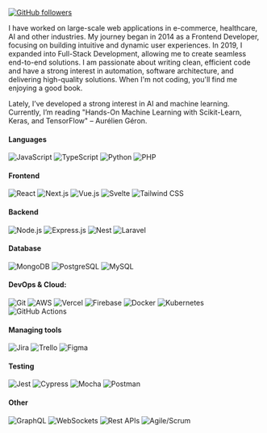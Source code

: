 
[![GitHub followers](https://img.shields.io/github/followers/williamli0608?style=social)](https://github.com/williamli0608)

I have worked on large-scale web applications in e-commerce, healthcare, AI and other industries. 
My journey began in 2014 as a Frontend Developer, focusing on building intuitive and dynamic user experiences. In 2019, I expanded into Full-Stack Development, allowing me to create seamless end-to-end solutions.
I am passionate about writing clean, efficient code and have a strong interest in automation, software architecture, and delivering high-quality solutions.
When I'm not coding, you'll find me enjoying a good book.

Lately, I’ve developed a strong interest in AI and machine learning. Currently, I’m reading "Hands-On Machine Learning with Scikit-Learn, Keras, and TensorFlow" – Aurélien Géron.


#### **Languages**  
![JavaScript](https://img.shields.io/badge/-JavaScript-F7DF1E?style=flat-square&logo=javascript&logoColor=black)
![TypeScript](https://img.shields.io/badge/-TypeScript-007ACC?style=flat-square&logo=typescript&logoColor=white)
![Python](https://img.shields.io/badge/-Python-3776AB?style=flat-square&logo=python&logoColor=white)
![PHP](https://img.shields.io/badge/php-%23777BB4.svg?style=flat-square&logo=php&logoColor=white) 

#### **Frontend**  
![React](https://img.shields.io/badge/-React-61DAFB?style=flat-square&logo=react&logoColor=black)
![Next.js](https://img.shields.io/badge/-Next.js-000?style=flat-square&logo=next.js)
![Vue.js](https://img.shields.io/badge/vuejs-%2335495e.svg?style=flat-square&logo=vuedotjs&logoColor=%234FC08D)
![Svelte](https://img.shields.io/badge/Svelte-%23f1413d.svg?style=flat-square&logo=svelte&logoColor=white)
![Tailwind CSS](https://img.shields.io/badge/-TailwindCSS-38B2AC?style=flat-square&logo=tailwind-css&logoColor=white)

#### **Backend**  
![Node.js](https://img.shields.io/badge/-Node.js-339933?style=flat-square&logo=node.js&logoColor=white)
![Express.js](https://img.shields.io/badge/-Express.js-000?style=flat-square&logo=express)
![Nest](https://img.shields.io/badge/Nest.js-%23E0234E.svg?style=flat-square&logo=nestjs&logoColor=white)
![Laravel](https://img.shields.io/badge/laravel-%23FF2D20.svg?style=flat-square&logo=laravel&logoColor=white) 

#### **Database**  
![MongoDB](https://img.shields.io/badge/-MongoDB-47A248?style=flat-square&logo=mongodb&logoColor=white)
![PostgreSQL](https://img.shields.io/badge/-PostgreSQL-336791?style=flat-square&logo=postgresql&logoColor=white)
![MySQL](https://img.shields.io/badge/MySQL-4479A1?style=flat-square&logo=mysql&logoColor=fff)

#### **DevOps & Cloud:** 
![Git](https://img.shields.io/badge/Git-F05032?logo=git&logoColor=fff)
![AWS](https://img.shields.io/badge/AWS-%23FF9900.svg?style=flat-square&logo=amazon-web-services&logoColor=white)
![Vercel](https://img.shields.io/badge/Vercel-%23000000.svg?logo=vercel&logoColor=white) 
![Firebase](https://img.shields.io/badge/Firebase-039BE5?style=flat-square&logo=Firebase&logoColor=white)
![Docker](https://img.shields.io/badge/Docker-2496ED?style=flat-square&logo=docker&logoColor=fff)
![Kubernetes](https://img.shields.io/badge/Kubernetes-326CE5?style=flat-square&logo=kubernetes&logoColor=fff)
![GitHub Actions](https://img.shields.io/badge/GitHub_Actions-2088FF?style=flat-square&logo=github-actions&logoColor=white)

#### Managing tools
![Jira](https://img.shields.io/badge/Jira-0052CC?style=flat-square&logo=jira&logoColor=fff)
![Trello](https://img.shields.io/badge/Trello-0052CC?style=flat-square&logo=trello&logoColor=fff)
![Figma](https://img.shields.io/badge/Figma-F24E1E?style=flat-square&logo=figma&logoColor=white)

#### Testing
![Jest](https://img.shields.io/badge/Jest-C21325?logo=jest&logoColor=fff)
![Cypress](https://img.shields.io/badge/Cypress-69D3A7?logo=cypress&logoColor=fff)
![Mocha](https://img.shields.io/badge/Mocha-8D6748?logo=mocha&logoColor=fff)
![Postman](https://img.shields.io/badge/Postman-FF6C37?logo=postman&logoColor=fff)

#### Other
![GraphQL](https://img.shields.io/badge/GraphQL-E10098?logo=graphql&logoColor=fff)
![WebSockets](https://img.shields.io/badge/WebSockets-C93CD7?logo=socket&logoColor=fff)
![Rest APIs](https://img.shields.io/badge/Rest%20APIs-13B4FF?logo=lintcode&logoColor=fff)
![Agile/Scrum](https://img.shields.io/badge/Agile/Scrum-29BEB0?logo=task&logoColor=fff)
